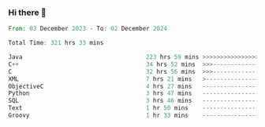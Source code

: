 ### Hi there 👋

<!--
**luoxuanzao/luoxuanzao** is a ✨ _special_ ✨ repository because its `README.md` (this file) appears on your GitHub profile.

Here are some ideas to get you started:

- 🔭 I’m currently working on ...
- 🌱 I’m currently learning ...
- 👯 I’m looking to collaborate on ...
- 🤔 I’m looking for help with ...
- 💬 Ask me about ...
- 📫 How to reach me: ...
- 😄 Pronouns: ...
- ⚡ Fun fact: ...
-->

<!--START_SECTION:waka-->

```rust
From: 03 December 2023 - To: 02 December 2024

Total Time: 321 hrs 33 mins

Java                                   223 hrs 59 mins >>>>>>>>>>>>>>>>>--------   69.63 %
C++                                    34 hrs 52 mins  >>>----------------------   10.84 %
C                                      32 hrs 56 mins  >>>----------------------   10.24 %
XML                                    7 hrs 21 mins   >------------------------   02.29 %
ObjectiveC                             4 hrs 27 mins   -------------------------   01.38 %
Python                                 3 hrs 47 mins   -------------------------   01.18 %
SQL                                    3 hrs 46 mins   -------------------------   01.17 %
Text                                   1 hr 50 mins    -------------------------   00.57 %
Groovy                                 1 hr 33 mins    -------------------------   00.49 %
```

<!--END_SECTION:waka-->